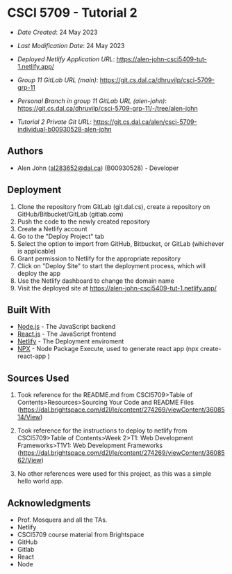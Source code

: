 <!--- The following README.md sample file was adapted from https://gist.github.com/PurpleBooth/109311bb0361f32d87a2#file-readme-template-md by Gabriella Mosquera for academic use ---> 

# CSCI 5709 - Tutorial 2

* *Date Created*: 24 May 2023
* *Last Modification Date*: 24 May 2023


* *Deployed Netlify Application URL*: https://alen-john-csci5409-tut-1.netlify.app/

* *Group 11 GitLab URL (main)*: https://git.cs.dal.ca/dhruvilp/csci-5709-grp-11

* *Personal Branch in group 11 GitLab URL (alen-john)*: https://git.cs.dal.ca/dhruvilp/csci-5709-grp-11/-/tree/alen-john

* *Tutorial 2 Private Git URL*: https://git.cs.dal.ca/alen/csci-5709-individual-b00930528-alen-john

## Authors

* Alen John (al283652@dal.ca) (B00930528) - Developer

## Deployment
1) Clone the repository from GitLab (git.dal.cs), create a repository on GitHub/Bitbucket/GitLab (gitlab.com)
2) Push the code to the newly created repository 
3) Create a Netlify account
4) Go to the "Deploy Project" tab
5) Select the option to import from GitHub, Bitbucket, or GitLab (whichever is applicable)
6) Grant permission to Netlify for the appropriate repository
7) Click on "Deploy Site" to start the deployment process, which will deploy the app
8) Use the Netlify dashboard to change the domain name
9) Visit the deployed site at https://alen-john-csci5409-tut-1.netlify.app/

## Built With

* [Node.js](https://nodejs.org/en/docs) - The JavaScript backend
* [React.js](https://react.dev/learn) - The JavaScript frontend
* [Netlify](https://docs.netlify.com/) - The Deployment enviroment
* [NPX](https://docs.npmjs.com/cli/v7/commands/npx) - Node Package Execute, used to generate react app (npx create-react-app <app-name>)

## Sources Used

1) Took reference for the README.md from CSCI5709>Table of Contents>Resources>Sourcing Your Code and README Files (https://dal.brightspace.com/d2l/le/content/274269/viewContent/3608514/View)
2) Took reference for the instructions to deploy to netlify from CSCI5709>Table of Contents>Week 2>T1: Web Development Frameworks>T1V1: Web Development Frameworks
(https://dal.brightspace.com/d2l/le/content/274269/viewContent/3608562/View)

3) No other references were used for this project, as this was a simple hello world app.

## Acknowledgments
* Prof. Mosquera and all the TAs.
* Netlify
* CSCI5709 course material from Brightspace
* GitHub
* Gitlab
* React
* Node
